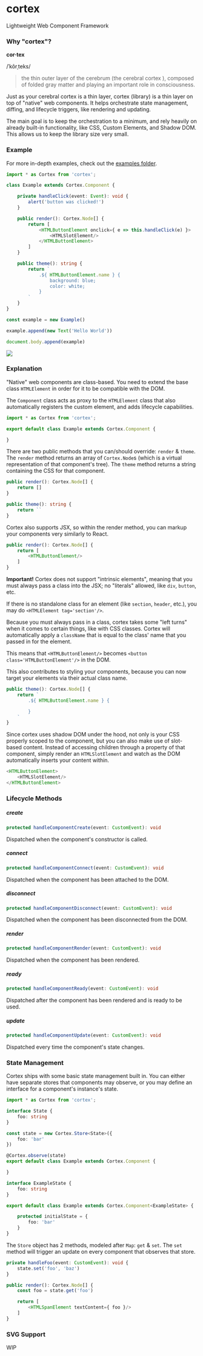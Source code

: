 # cortex
Lightweight Web Component Framework

### Why "cortex"?
**cor·tex**

/ˈkôrˌteks/

> the thin outer layer of the cerebrum (the cerebral cortex ), composed of folded gray matter and playing an important role in consciousness.

Just as your cerebral cortex is a thin layer, cortex (library) is a thin layer on top of "native" web components. It helps orchestrate state management, diffing, and lifecycle triggers, like rendering and updating.

The main goal is to keep the orchestration to a minimum, and rely heavily on already built-in functionality, like CSS, Custom Elements, and Shadow DOM. This allows us to keep the library size very small.

### Example
For more in-depth examples, check out the [examples folder](./examples).
```typescript
import * as Cortex from 'cortex';

class Example extends Cortex.Component {

    private handleClick(event: Event): void {
        alert('button was clicked!')
    }

    public render(): Cortex.Node[] {
        return [
            <HTMLButtonElement onclick={ e => this.handleClick(e) }>
                <HTMLSlotElement/>
            </HTMLButtonElement>
        ]
    }

    public theme(): string {
        return `
            .${ HTMLButtonElement.name } {
                background: blue;
                color: white;
            }
        `
    }
}

const example = new Example()

example.append(new Text('Hello World'))

document.body.append(example)
```

![](https://i.imgur.com/6nMCuib.png)

### Explanation
"Native" web components are class-based. You need to extend the base class `HTMLElement` in order for it to be compatible with the DOM.

The `Component` class acts as proxy to the `HTMLElement` class that also automatically registers the custom element, and adds lifecycle capabilities.

```typescript
import * as Cortex from 'cortex';

export default class Example extends Cortex.Component {

}
```

There are two public methods that you can/should override: `render` & `theme`. The `render` method returns an array of `Cortex.Node`s (which is a virtual representation of that component's tree). The `theme` method returns a string containing the CSS for that component.

```typescript
public render(): Cortex.Node[] {
    return []
}

public theme(): string {
    return ``
}
```

Cortex also supports JSX, so within the render method, you can markup your components very similarly to React.

```typescript
public render(): Cortex.Node[] {
    return [
        <HTMLButtonElement/>
    ]
}
```

**Important!** Cortex does not support "intrinsic elements", meaning that you must always pass a class into the JSX; no "literals" allowed, like `div`, `button`, etc.

If there is no standalone class for an element (like `section`, `header`, etc.), you may do `<HTMLElement tag='section'/>`.

Because you must always pass in a class, cortex takes some "left turns" when it comes to certain things, like with CSS classes. Cortex will automatically apply a `className` that is equal to the class' name that you passed in for the element.

This means that `<HTMLButtonElement/>` becomes `<button class='HTMLButtonElement'/>` in the DOM.

This also contributes to styling your components, because you can now target your elements via their actual class name.

```typescript
public theme(): Cortex.Node[] {
    return `
        .${ HTMLButtonElement.name } {

        }
    `
}
```

Since cortex uses shadow DOM under the hood, not only is your CSS properly scoped to the component, but you can also make use of slot-based content. Instead of accessing children through a property of that component, simply render an `HTMLSlotElement` and watch as the DOM automatically inserts your content within.

```typescript
<HTMLButtonElement>
    <HTMLSlotElement/>
</HTMLButtonElement>
```

### Lifecycle Methods

##### create
```typescript
protected handleComponentCreate(event: CustomEvent): void
```
Dispatched when the component's constructor is called.

##### connect
```typescript
protected handleComponentConnect(event: CustomEvent): void
```
Dispatched when the component has been attached to the DOM.

##### disconnect
```typescript
protected handleComponentDisconnect(event: CustomEvent): void
```
Dispatched when the component has been disconnected from the DOM.

##### render
```typescript
protected handleComponentRender(event: CustomEvent): void
```
Dispatched when the component has been rendered.

##### ready
```typescript
protected handleComponentReady(event: CustomEvent): void
```
Dispatched after the component has been rendered and is ready to be used.

##### update
```typescript
protected handleComponentUpdate(event: CustomEvent): void
```
Dispatched every time the component's state changes.

### State Management
Cortex ships with some basic state management built in. You can either have separate stores that components may observe, or you may define an interface for a component's instance's state.

```typescript
import * as Cortex from 'cortex';

interface State {
    foo: string
}

const state = new Cortex.Store<State>({
    foo: 'bar'
})

@Cortex.observe(state)
export default class Example extends Cortex.Component {

}
```

```typescript
interface ExampleState {
    foo: string
}

export default class Example extends Cortex.Component<ExampleState> {

    protected initialState = {
        foo: 'bar'
    }
}
```

The `Store` object has 2 methods, modeled after `Map`: `get` & `set`. The `set` method will trigger an update on every component that observes that store.

```typescript
private handleFoo(event: CustomEvent): void {
    state.set('foo', 'baz')
}

public render(): Cortex.Node[] {
    const foo = state.get('foo')

    return [
        <HTMLSpanElement textContent={ foo }/>
    ]
}
```

### SVG Support
WIP
